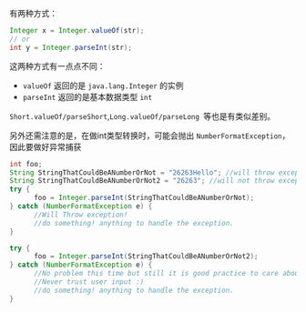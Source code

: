 有两种方式：

```java
Integer x = Integer.valueOf(str);
// or
int y = Integer.parseInt(str);
```

这两种方式有一点点不同：

* `valueOf` 返回的是 `java.lang.Integer` 的实例
* `parseInt` 返回的是基本数据类型 `int`

`Short.valueOf/parseShort`,`Long.valueOf/parseLong `等也是有类似差别。

另外还需注意的是，在做int类型转换时，可能会抛出 `NumberFormatException`，因此要做好异常捕获

```java
int foo;
String StringThatCouldBeANumberOrNot = "26263Hello"; //will throw exception
String StringThatCouldBeANumberOrNot2 = "26263"; //will not throw exception
try {
      foo = Integer.parseInt(StringThatCouldBeANumberOrNot);
} catch (NumberFormatException e) {
      //Will Throw exception!
      //do something! anything to handle the exception.
}

try {
      foo = Integer.parseInt(StringThatCouldBeANumberOrNot2);
} catch (NumberFormatException e) {
      //No problem this time but still it is good practice to care about exceptions.
      //Never trust user input :)
      //do something! anything to handle the exception.
}
```